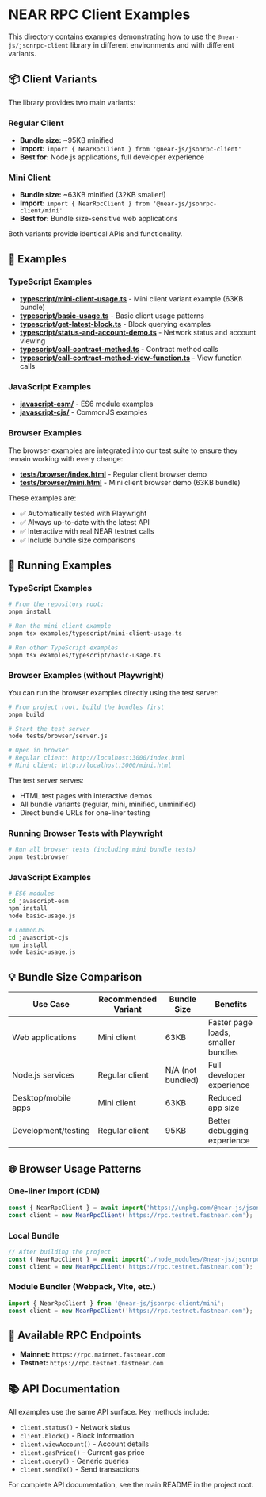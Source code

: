 # NEAR RPC Client Examples

This directory contains examples demonstrating how to use the `@near-js/jsonrpc-client` library in different environments and with different variants.

## 📦 Client Variants

The library provides two main variants:

### Regular Client
- **Bundle size:** ~95KB minified
- **Import:** `import { NearRpcClient } from '@near-js/jsonrpc-client'`
- **Best for:** Node.js applications, full developer experience

### Mini Client  
- **Bundle size:** ~63KB minified (32KB smaller!)
- **Import:** `import { NearRpcClient } from '@near-js/jsonrpc-client/mini'`
- **Best for:** Bundle size-sensitive web applications

Both variants provide identical APIs and functionality.

## 🚀 Examples

### TypeScript Examples

- **[typescript/mini-client-usage.ts](typescript/mini-client-usage.ts)** - Mini client variant example (63KB bundle)
- **[typescript/basic-usage.ts](typescript/basic-usage.ts)** - Basic client usage patterns
- **[typescript/get-latest-block.ts](typescript/get-latest-block.ts)** - Block querying examples
- **[typescript/status-and-account-demo.ts](typescript/status-and-account-demo.ts)** - Network status and account viewing
- **[typescript/call-contract-method.ts](typescript/call-contract-method.ts)** - Contract method calls
- **[typescript/call-contract-method-view-function.ts](typescript/call-contract-method-view-function.ts)** - View function calls

### JavaScript Examples

- **[javascript-esm/](javascript-esm/)** - ES6 module examples
- **[javascript-cjs/](javascript-cjs/)** - CommonJS examples

### Browser Examples

The browser examples are integrated into our test suite to ensure they remain working with every change:

- **[tests/browser/index.html](../tests/browser/index.html)** - Regular client browser demo
- **[tests/browser/mini.html](../tests/browser/mini.html)** - Mini client browser demo (63KB bundle)

These examples are:
- ✅ Automatically tested with Playwright
- ✅ Always up-to-date with the latest API
- ✅ Interactive with real NEAR testnet calls
- ✅ Include bundle size comparisons

## 🔧 Running Examples

### TypeScript Examples

```bash
# From the repository root:
pnpm install

# Run the mini client example
pnpm tsx examples/typescript/mini-client-usage.ts

# Run other TypeScript examples
pnpm tsx examples/typescript/basic-usage.ts
```

### Browser Examples (without Playwright)

You can run the browser examples directly using the test server:

```bash
# From project root, build the bundles first
pnpm build

# Start the test server
node tests/browser/server.js

# Open in browser
# Regular client: http://localhost:3000/index.html
# Mini client: http://localhost:3000/mini.html
```

The test server serves:
- HTML test pages with interactive demos
- All bundle variants (regular, mini, minified, unminified)
- Direct bundle URLs for one-liner testing

### Running Browser Tests with Playwright

```bash
# Run all browser tests (including mini bundle tests)
pnpm test:browser
```

### JavaScript Examples

```bash
# ES6 modules
cd javascript-esm
npm install
node basic-usage.js

# CommonJS
cd javascript-cjs
npm install
node basic-usage.js
```

## 💡 Bundle Size Comparison

| Use Case | Recommended Variant | Bundle Size | Benefits |
|----------|-------------------|-------------|----------|
| Web applications | Mini client | 63KB | Faster page loads, smaller bundles |
| Node.js services | Regular client | N/A (not bundled) | Full developer experience |
| Desktop/mobile apps | Mini client | 63KB | Reduced app size |
| Development/testing | Regular client | 95KB | Better debugging experience |

## 🌐 Browser Usage Patterns

### One-liner Import (CDN)
```javascript
const { NearRpcClient } = await import('https://unpkg.com/@near-js/jsonrpc-client/dist/browser-standalone-mini.min.js');
const client = new NearRpcClient('https://rpc.testnet.fastnear.com');
```

### Local Bundle
```javascript
// After building the project
const { NearRpcClient } = await import('./node_modules/@near-js/jsonrpc-client/dist/browser-standalone-mini.min.js');
const client = new NearRpcClient('https://rpc.testnet.fastnear.com');
```

### Module Bundler (Webpack, Vite, etc.)
```javascript
import { NearRpcClient } from '@near-js/jsonrpc-client/mini';
const client = new NearRpcClient('https://rpc.testnet.fastnear.com');
```

## 🔗 Available RPC Endpoints

- **Mainnet:** `https://rpc.mainnet.fastnear.com`
- **Testnet:** `https://rpc.testnet.fastnear.com`

## 📚 API Documentation

All examples use the same API surface. Key methods include:

- `client.status()` - Network status
- `client.block()` - Block information  
- `client.viewAccount()` - Account details
- `client.gasPrice()` - Current gas price
- `client.query()` - Generic queries
- `client.sendTx()` - Send transactions

For complete API documentation, see the main README in the project root.